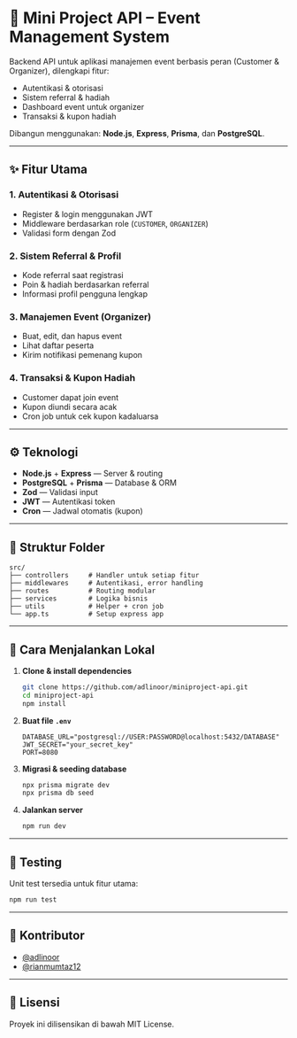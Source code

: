 # 🎯 Mini Project API – Event Management System

Backend API untuk aplikasi manajemen event berbasis peran (Customer & Organizer), dilengkapi fitur:
- Autentikasi & otorisasi
- Sistem referral & hadiah
- Dashboard event untuk organizer
- Transaksi & kupon hadiah

Dibangun menggunakan: **Node.js**, **Express**, **Prisma**, dan **PostgreSQL**.

---

## ✨ Fitur Utama

### 1. Autentikasi & Otorisasi
- Register & login menggunakan JWT
- Middleware berdasarkan role (`CUSTOMER`, `ORGANIZER`)
- Validasi form dengan Zod

### 2. Sistem Referral & Profil
- Kode referral saat registrasi
- Poin & hadiah berdasarkan referral
- Informasi profil pengguna lengkap

### 3. Manajemen Event (Organizer)
- Buat, edit, dan hapus event
- Lihat daftar peserta
- Kirim notifikasi pemenang kupon

### 4. Transaksi & Kupon Hadiah
- Customer dapat join event
- Kupon diundi secara acak
- Cron job untuk cek kupon kadaluarsa

---

## ⚙️ Teknologi

- **Node.js** + **Express** — Server & routing
- **PostgreSQL** + **Prisma** — Database & ORM
- **Zod** — Validasi input
- **JWT** — Autentikasi token
- **Cron** — Jadwal otomatis (kupon)

---

## 📁 Struktur Folder

```
src/
├── controllers     # Handler untuk setiap fitur
├── middlewares     # Autentikasi, error handling
├── routes          # Routing modular
├── services        # Logika bisnis
├── utils           # Helper + cron job
└── app.ts          # Setup express app
```

---

## 🚀 Cara Menjalankan Lokal

1. **Clone & install dependencies**
   ```bash
   git clone https://github.com/adlinoor/miniproject-api.git
   cd miniproject-api
   npm install
   ```

2. **Buat file `.env`**
   ```env
   DATABASE_URL="postgresql://USER:PASSWORD@localhost:5432/DATABASE"
   JWT_SECRET="your_secret_key"
   PORT=8080
   ```

3. **Migrasi & seeding database**
   ```bash
   npx prisma migrate dev
   npx prisma db seed
   ```

4. **Jalankan server**
   ```bash
   npm run dev
   ```

---

## 🧪 Testing

Unit test tersedia untuk fitur utama:
```bash
npm run test
```

---

## 👤 Kontributor

- [@adlinoor](https://github.com/adlinoor)
- [@rianmumtaz12](https://github.com/rianmumtaz12)
---

## 📄 Lisensi

Proyek ini dilisensikan di bawah MIT License.
